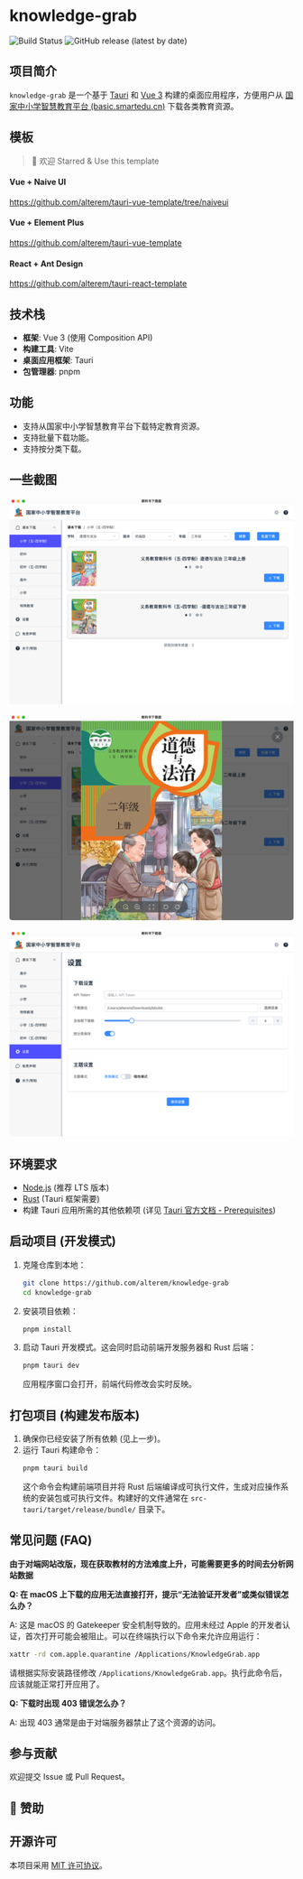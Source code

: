 # knowledge-grab

![Build Status](https://github.com/alterem/knowledge-grab/actions/workflows/build.yml/badge.svg) ![GitHub release (latest by date)](https://img.shields.io/github/v/release/alterem/knowledge-grab)

## 项目简介

`knowledge-grab` 是一个基于 [Tauri](https://tauri.app/) 和 [Vue 3](https://vuejs.org/) 构建的桌面应用程序，方便用户从 [国家中小学智慧教育平台 (basic.smartedu.cn)](https://basic.smartedu.cn/) 下载各类教育资源。


## 模板

> 👏 欢迎 Starred & Use this template 

#### Vue + Naive UI

https://github.com/alterem/tauri-vue-template/tree/naiveui

#### Vue + Element Plus

https://github.com/alterem/tauri-vue-template

#### React + Ant Design

https://github.com/alterem/tauri-react-template

## 技术栈

- **框架**: Vue 3 (使用 Composition API)
- **构建工具**: Vite
- **桌面应用框架**: Tauri
- **包管理器**: pnpm

## 功能

- 支持从国家中小学智慧教育平台下载特定教育资源。
- 支持批量下载功能。
- 支持按分类下载。

## 一些截图

![Screenshot of the main window](https://raw.githubusercontent.com/alterem/picFB/master/uPic/2025/05/18/T0jSWE.png)

![Screenshot of the cover preview](https://raw.githubusercontent.com/alterem/picFB/master/uPic/2025/05/18/MAA9U0.png)

![Screenshot of the setting window](https://raw.githubusercontent.com/alterem/picFB/master/uPic/2025/05/18/aRMaMr.png)


## 环境要求

- [Node.js](https://nodejs.org/) (推荐 LTS 版本)
- [Rust](https://www.rust-lang.org/tools/install) (Tauri 框架需要)
- 构建 Tauri 应用所需的其他依赖项 (详见 [Tauri 官方文档 - Prerequisites](https://tauri.app/v1/guides/getting-started/prerequisites))

## 启动项目 (开发模式)

1.  克隆仓库到本地：
    ```bash
    git clone https://github.com/alterem/knowledge-grab
    cd knowledge-grab
    ```
2.  安装项目依赖：
    ```bash
    pnpm install
    ```
3.  启动 Tauri 开发模式。这会同时启动前端开发服务器和 Rust 后端：
    ```bash
    pnpm tauri dev
    ```
    应用程序窗口会打开，前端代码修改会实时反映。

## 打包项目 (构建发布版本)

1.  确保你已经安装了所有依赖 (见上一步)。
2.  运行 Tauri 构建命令：
    ```bash
    pnpm tauri build
    ```
    这个命令会构建前端项目并将 Rust 后端编译成可执行文件，生成对应操作系统的安装包或可执行文件。构建好的文件通常在 `src-tauri/target/release/bundle/` 目录下。

## 常见问题 (FAQ)

**由于对端网站改版，现在获取教材的方法难度上升，可能需要更多的时间去分析网站数据**

**Q: 在 macOS 上下载的应用无法直接打开，提示“无法验证开发者”或类似错误怎么办？**

A: 这是 macOS 的 Gatekeeper 安全机制导致的。应用未经过 Apple 的开发者认证，首次打开可能会被阻止。可以在终端执行以下命令来允许应用运行：

```bash
xattr -rd com.apple.quarantine /Applications/KnowledgeGrab.app
```

请根据实际安装路径修改 `/Applications/KnowledgeGrab.app`。执行此命令后，应该就能正常打开应用了。

**Q: 下载时出现 403 错误怎么办？**

A: 出现 403 通常是由于对端服务器禁止了这个资源的访问。

## 参与贡献

欢迎提交 Issue 或 Pull Request。

## 🏢 赞助


## 开源许可

本项目采用 [MIT 许可协议](LICENSE)。

